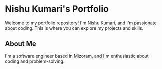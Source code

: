 # Nishu Kumari's Portfolio

Welcome to my portfolio repository! I'm Nishu Kumari, and I'm passionate about coding. This is where you can explore my projects and skills.

## About Me

I'm a software engineer based in Mizoram, and I'm enthusiastic about coding and problem-solving.

